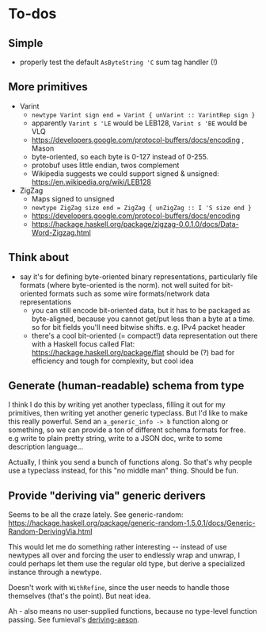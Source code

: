 # To-dos
## Simple
  * properly test the default `AsByteString 'C` sum tag handler (!)

## More primitives
  * Varint
    * `newtype Varint sign end = Varint { unVarint :: VarintRep sign }`
    * apparently `Varint s 'LE` would be LEB128, `Varint s 'BE` would be VLQ
    * https://developers.google.com/protocol-buffers/docs/encoding , Mason
    * byte-oriented, so each byte is 0-127 instead of 0-255.
    * protobuf uses little endian, twos complement
    * Wikipedia suggests we could support signed & unsigned:
      https://en.wikipedia.org/wiki/LEB128
  * ZigZag
    * Maps signed to unsigned
    * `newtype ZigZag size end = ZigZag { unZigZag :: I 'S size end }`
    * https://developers.google.com/protocol-buffers/docs/encoding
    * https://hackage.haskell.org/package/zigzag-0.0.1.0/docs/Data-Word-Zigzag.html

## Think about
  * say it's for defining byte-oriented binary representations, particularly
    file formats (where byte-oriented is the norm). not well suited for
    bit-oriented formats such as some wire formats/network data representations
    * you can still encode bit-oriented data, but it has to be packaged as
      byte-aligned, because you cannot get/put less than a byte at a time.
      so for bit fields you'll need bitwise shifts. e.g. IPv4 packet header
    * there's a cool bit-oriented (= compact!) data representation out there
      with a Haskell focus called Flat: https://hackage.haskell.org/package/flat
      should be (?) bad for efficiency and tough for complexity, but cool idea

## Generate (human-readable) schema from type
I think I do this by writing yet another typeclass, filling it out for my
primitives, then writing yet another generic typeclass. But I'd like to make
this really powerful. Send an `a_generic_info -> b` function along or something,
so we can provide a ton of different schema formats for free. e.g write to plain
pretty string, write to a JSON doc, write to some description language...

Actually, I think you send a bunch of functions along. So that's why people use
a typeclass instead, for this "no middle man" thing. Should be fun.

## Provide "deriving via" generic derivers
Seems to be all the craze lately. See generic-random:
https://hackage.haskell.org/package/generic-random-1.5.0.1/docs/Generic-Random-DerivingVia.html

This would let me do something rather interesting -- instead of use newtypes all
over and forcing the user to endlessly wrap and unwrap, I could perhaps let them
use the regular old type, but derive a specialized instance through a newtype.

Doesn't work with `WithRefine`, since the user needs to handle those themselves
(that's the point). But neat idea.

Ah - also means no user-supplied functions, because no type-level function
passing. See fumieval's
[deriving-aeson](https://hackage.haskell.org/package/deriving-aeson).
